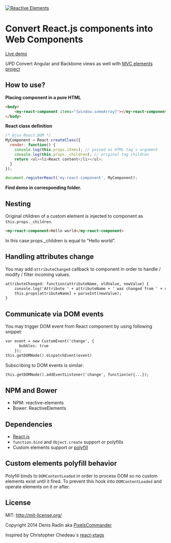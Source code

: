 <a href="http://pixelscommander.com/polygon/reactive-elements/example/#.U0LMA62Sy7o">
    <img alt="Reactive Elements" src="http://pixelscommander.com/polygon/reactive-elements/assets/logo-reactive-elements-small.png"/>
</a>

Convert React.js components into Web Components
===============================================

[Live demo](http://pixelscommander.com/polygon/reactive-elements/example/)

*UPD* Convert Angular and Backbone views as well with [MVC elements project](https://github.com/MVC-Elements)

How to use?
-------
**Placing component in a pure HTML**

```html
<body>
	<my-react-component items="{window.someArray}"></my-react-component>
</body>
```

**React class definition**
```js
/* @jsx React.DOM */
MyComponent = React.createClass({
  render: function() {
    console.log(this.props.items); // passed as HTML tag`s argument
    console.log(this.props._children); // original tag children
    return <ul><li>React content</li></ul>;
  }
});

document.registerReact('my-react-component', MyComponent);
```

**Find demo in corresponding folder.**

Nesting
-------
Original children of a custom element is injected to component as ```this.props._children```.

```html
<my-react-component>Hello world</my-react-component>
```

In this case props._children is equal to "Hello world".

Handling attributes change
--------------------------
You may add ```attributeChanged``` callback to component in order to handle / modify / filter incoming values.

```html
attributeChanged: function(attributeName, oldValue, newValue) {
    console.log('Attribute ' + attributeName + ' was changed from ' + oldValue + ' to ' + newValue);
    this.props[attributeName] = parseInt(newValue);
}
```

Communicate via DOM events
---------------------------
You may trigger DOM event from React component by using following snippet:
```html
var event = new CustomEvent('change', {
      bubbles: true
    });
this.getDOMNode().dispatchEvent(event)
```
Subscribing to DOM events is similar:
```html
this.getDOMNode().addEventListener('change', function(e){...});
```

NPM and Bower
------------------------------------------
- NPM: reactive-elements
- Bower: ReactiveElements

Dependencies
------------
- [React.js](https://github.com/facebook/react)
- ```function.bind``` and ```Object.create``` support or polyfills
- Custom elements support or [polyfill](https://github.com/WebReflection/document-register-element)

Custom elements polyfill behavior
---------------------------------
Polyfill binds to ```DOMContentLoaded``` in order to process DOM so no custom elements exist until it fired. To prevent this hook into ```DOMContentLoaded``` and operate elements on it or after.

License
-------
MIT: http://mit-license.org/

Copyright 2014 Denis Radin aka [PixelsCommander](http://pixelscommander.com)

Inspired by Christopher Chedeau`s [react-xtags](http://github.com/vjeux/react-xtags/)
